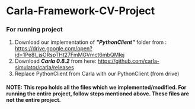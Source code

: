# Carla-Framework-CV-Project



### For running project

1. Download our implementation of ***"PythonClient"*** folder from : https://drive.google.com/open?id=1Pe8l_jsORspTHt27FmMGVmct6mbQMIej
2. Download ***Carla 0.8.2*** from here: https://github.com/carla-simulator/carla/releases
3. Replace PythonClient from Carla with our PythonClient (from drive)



#### NOTE: This repo holds all the files which we implemented/modified. For running the entire project, follow steps mentioned above. These files are not the entire project.

